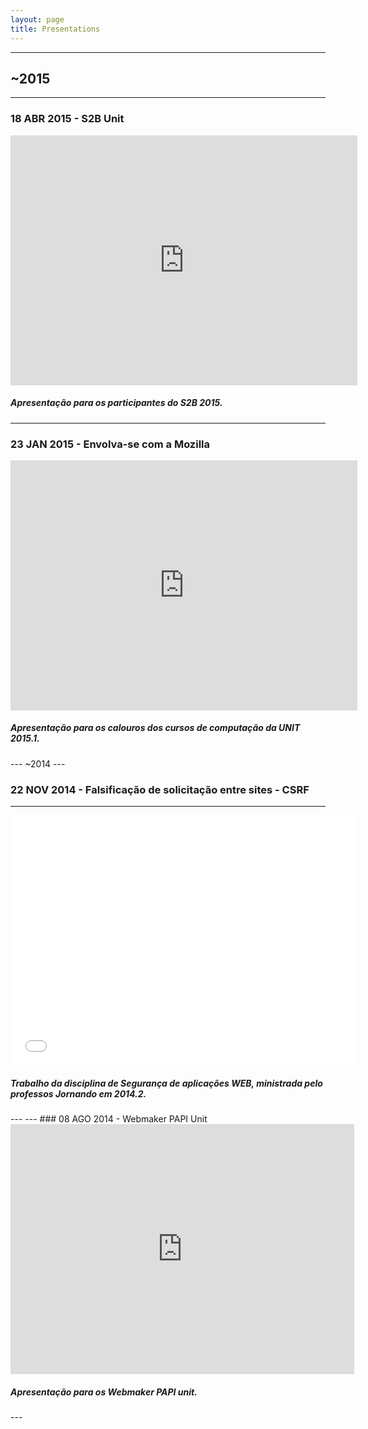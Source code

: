 ```yaml
---
layout: page
title: Presentations
---
```


---
~2015
---


---
### 18 ABR 2015 - S2B Unit
<iframe src="http://rafastavares.github.io/Talk-SB2-M-TI-AJU/" width="555" height="400" frameborder="0" marginwidth="0" marginheight="0" scrolling="no"></iframe>
<h5>Apresentação para os participantes do S2B 2015.</h5>

---
### 23 JAN 2015 - Envolva-se com a Mozilla
<iframe src="http://rafastavares.github.io/Talk-Envolva-se/" width="555" height="400" frameborder="0" marginwidth="0" marginheight="0" scrolling="no"></iframe>
<h5>Apresentação para os calouros dos cursos de computação da UNIT 2015.1.</h5>
---
~2014
---

### 22 NOV 2014 - Falsificação de solicitação entre sites - CSRF
---
<iframe src="//www.slideshare.net/slideshow/embed_code/41874521" width="555" height="400" frameborder="0" marginwidth="0" marginheight="0" scrolling="no"></iframe>
<h5>Trabalho da disciplina de Segurança de aplicações WEB, ministrada pelo professos Jornando em 2014.2.</h5>
---
---
### 08 AGO 2014 - Webmaker PAPI Unit
<iframe id="iframe_container" frameborder="0" webkitallowfullscreen="" mozallowfullscreen="" allowfullscreen="" width="550" height="400" src="https://prezi.com/embed/baqrtsgql4io/?bgcolor=ffffff&amp;lock_to_path=0&amp;autoplay=0&amp;autohide_ctrls=0#"></iframe>

<h5>Apresentação para os Webmaker PAPI unit.</h5>
---

